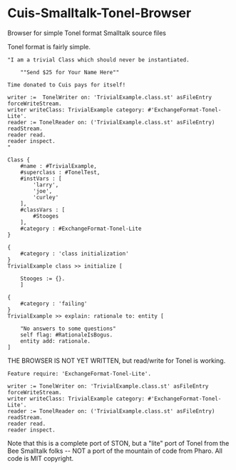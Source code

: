 # Cuis-Smalltalk-Tonel-Browser
Browser for simple Tonel format Smalltalk source files

Tonel format is fairly simple.
````
"I am a trivial Class which should never be instantiated.

	""Send $25 for Your Name Here""
	
Time donated to Cuis pays for itself!

writer :=  TonelWriter on: 'TrivialExample.class.st' asFileEntry forceWriteStream.
writer writeClass: TrivialExample category: #'ExchangeFormat-Tonel-Lite'.
reader := TonelReader on: ('TrivialExample.class.st' asFileEntry) readStream.
reader read.
reader inspect.
"

Class {
	#name : #TrivialExample,
	#superclass : #TonelTest,
	#instVars : [
		'larry',
		'joe',
		'curley'
	],
	#classVars : [
		#Stooges
	],
	#category : #ExchangeFormat-Tonel-Lite
}

{
	#category : 'class initialization'
}
TrivialExample class >> initialize [

	Stooges := {}.
	]

{
	#category : 'failing'
}
TrivialExample >> explain: rationale to: entity [

	"No answers to some questions"
	self flag: #RationaleIsBogus.
	entity add: rationale.
]
````


THE BROWSER IS NOT YET WRITTEN, but read/write for Tonel is working.

````Smalltalk
Feature require: 'ExchangeFormat-Tonel-Lite'.

writer := TonelWriter on: 'TrivialExample.class.st' asFileEntry forceWriteStream.
writer writeClass: TrivialExample category: #'ExchangeFormat-Tonel-Lite'.
reader := TonelReader on: ('TrivialExample.class.st' asFileEntry) readStream.
reader read.
reader inspect.
````

Note that this is a complete port of STON, but a "lite" port of Tonel from the Bee Smalltalk folks --
NOT a port of the mountain of code from Pharo.  All code is MIT copyright.
